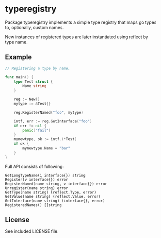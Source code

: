 # typeregistry

Package typeregistry implements a simple type registry that maps go types to, optionally, custom names.

New instances of registered types are later instantiated using reflect by type name.

## Example

```go
// Registering a type by name.

func main() {
	type Test struct {
		Name string
	}

	reg := New()
	mytype := &Test{}

	reg.RegisterNamed("foo", mytype)

	intf, err := reg.GetInterface("foo")
	if err != nil {
		panic("fail")
	}
	mynewtype, ok := intf.(*Test)
	if ok {
		mynewtype.Name = "bar"
	}
}
```

Full API consists of following:

```
GetLongTypeName(i interface{}) string
Register(v interface{}) error
RegisterNamed(name string, v interface{}) error
Unregister(name string) error
GetType(name string) (reflect.Type, error)
GetValue(name string) (reflect.Value, error)
GetInterface(name string) (interface{}, error)
RegisteredNames() []string
```

## License

See included LICENSE file.